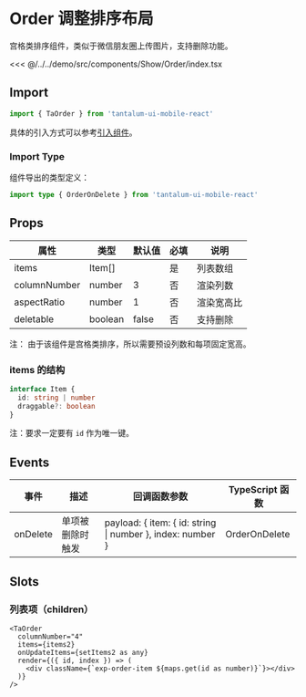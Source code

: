 # Order 调整排序布局

宫格类排序组件，类似于微信朋友圈上传图片，支持删除功能。

<CodeDemo name="Order">

<<< @/../../demo/src/components/Show/Order/index.tsx

</CodeDemo>

## Import

```js
import { TaOrder } from 'tantalum-ui-mobile-react'
```

具体的引入方式可以参考[引入组件](../guide/import.md)。

### Import Type

组件导出的类型定义：

```ts
import type { OrderOnDelete } from 'tantalum-ui-mobile-react'
```

## Props

| 属性         | 类型    | 默认值 | 必填 | 说明       |
| ------------ | ------- | ------ | ---- | ---------- |
| items        | Item[]  |        | 是   | 列表数组   |
| columnNumber | number  | 3      | 否   | 渲染列数   |
| aspectRatio  | number  | 1      | 否   | 渲染宽高比 |
| deletable    | boolean | false  | 否   | 支持删除   |

注： 由于该组件是宫格类排序，所以需要预设列数和每项固定宽高。

### items 的结构

```ts
interface Item {
  id: string | number
  draggable?: boolean
}
```

注：要求一定要有 `id` 作为唯一键。

## Events

| 事件     | 描述             | 回调函数参数                                               | TypeScript 函数 |
| -------- | ---------------- | ---------------------------------------------------------- | --------------- |
| onDelete | 单项被删除时触发 | payload: { item: { id: string \| number }, index: number } | OrderOnDelete   |

## Slots

### 列表项（children）

```tsx
<TaOrder
  columnNumber="4"
  items={items2}
  onUpdateItems={setItems2 as any}
  render={({ id, index }) => (
    <div className={`exp-order-item ${maps.get(id as number)}`}></div>
  )}
/>
```
